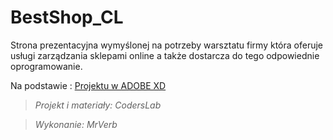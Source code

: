# BestShop_CL

Strona prezentacyjna wymyślonej na potrzeby warsztatu firmy która oferuje usługi zarządzania sklepami online a także dostarcza do tego odpowiednie oprogramowanie.

Na podstawie : [Projektu w ADOBE XD](https://xd.adobe.com/view/31804ad0-5f57-46e0-6edf-a5f54c37078a-47b1/grid.)

>*Projekt i materiały: CodersLab*
 
>*Wykonanie: MrVerb*